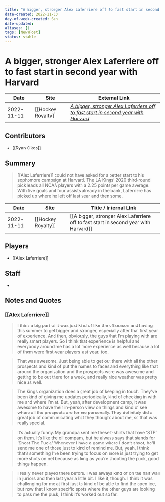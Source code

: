 ```yaml
---
title: "A bigger, stronger Alex Laferriere off to fast start in second year with Harvard"
date-created: 2022-11-13
day-of-week-created: Sun
date-updated: 
aliases: []
tags: [NewsPost]
status: stable
---
```


# A bigger, stronger Alex Laferriere off to fast start in second year with Harvard

| Date       | Site               | External Link                                                                                                                                                                                               |
| ---------- | ------------------ | ----------------------------------------------------------------------------------------------------------------------------------------------------------------------------------------------------------- |
| 2022-11-11 | [[Hockey Royalty]] | [*A bigger, stronger Alex Laferriere off to fast start in second year with Harvard*](https://hockeyroyalty.com/2022/11/11/a-bigger-stronger-alex-laferriere-off-to-fast-start-in-second-year-with-harvard/) |

## Contributors
- [[Ryan Sikes]]

## Summary
> [[Alex Laferriere]] could not have asked for a better start to his sophomore campaign at Harvard. The LA Kings‘ 2020 third-round pick leads all NCAA players with a 2.25 points per game average. With five goals and four assists already in the bank, Laferriere has picked up where he left off last year and then some.

| Date       | Site               | Title / Internal Link                                                                |
| ---------- | ------------------ | ------------------------------------------------------------------------------------ |
| 2022-11-11 | [[Hockey Royalty]] | [[A bigger, stronger Alex Laferriere off to fast start in second year with Harvard]] |

## Players
- [[Alex Laferriere]]

## Staff
- 

## Notes and Quotes
### [[Alex Laferriere]]
> I think a big part of it was just kind of like the offseason and having this summer to get bigger and stronger, especially after that first year of experience. And then, obviously, the guys that I’m playing with are really smart players. So I think that experience is helpful and everybody around me has a lot more experience as well because a lot of them were first-year players last year, too.

> That was awesome. Just being able to get out there with all the other prospects and kind of put the names to faces and everything like that around the organization and the prospects were was awesome and getting to be out there for a week, and really nice weather was pretty nice as well.

> The Kings organization does a great job of keeping in touch. They’ve been kind of giving me updates periodically, kind of checking in with me and where I’m at. But, yeah, after development camp, it was awesome to have their in-person view on things and kind of see where all the prospects are for me personally. They definitely did a great job of communicating what they thought about me, so that was really special.

> It’s actually funny. My grandpa sent me these t-shirts that have ‘STP’ on them. It’s like the oil company, but he always says that stands for ‘Shoot The Puck.’ Whenever I have a game where I don’t shoot, he’ll send me one of those just to kind of remind me. But, yeah, I think that’s something I’ve been trying to focus on more is just trying to get more shots on net because as long as you’re shooting the puck, good things happen.

> I really never played there before. I was always kind of on the half wall in juniors and then last year a little bit. I like it, though. I think it was challenging for me at first just to kind of be able to find the open ice, but now that I know specific spots where the other guys are looking to pass me the puck, I think it’s worked out so far.